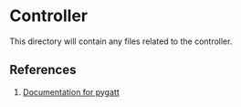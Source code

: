 # Controller
This directory will contain any files related to the controller.

## References
1. [Documentation for pygatt](https://github.com/peplin/pygatt)